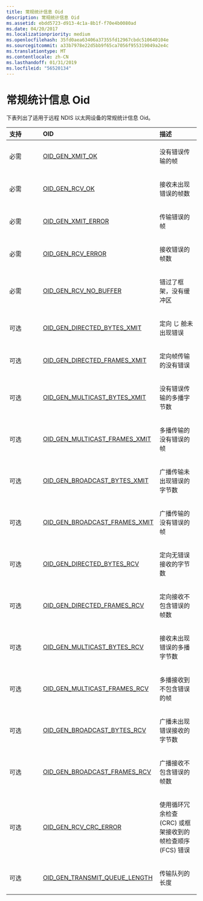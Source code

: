 ```yaml
---
title: 常规统计信息 Oid
description: 常规统计信息 Oid
ms.assetid: ebdd5723-d913-4c1a-8b1f-f70e4b0080ad
ms.date: 04/20/2017
ms.localizationpriority: medium
ms.openlocfilehash: 35fd0aea63406a37355fd12967cbdc510640104e
ms.sourcegitcommit: a33b7978e22d5bb9f65ca7056f955319049a2e4c
ms.translationtype: MT
ms.contentlocale: zh-CN
ms.lasthandoff: 01/31/2019
ms.locfileid: "56520134"
---
```

# <a name="general-statistic-oids"></a>常规统计信息 Oid





下表列出了适用于远程 NDIS 以太网设备的常规统计信息 Oid。

<table>
<colgroup>
<col width="33%" />
<col width="33%" />
<col width="33%" />
</colgroup>
<thead>
<tr class="header">
<th align="left">支持</th>
<th align="left">OID</th>
<th align="left">描述</th>
</tr>
</thead>
<tbody>
<tr class="odd">
<td align="left"><p>必需</p></td>
<td align="left"><p><a href="https://msdn.microsoft.com/library/windows/hardware/ff569656" data-raw-source="[OID_GEN_XMIT_OK](https://msdn.microsoft.com/library/windows/hardware/ff569656)">OID_GEN_XMIT_OK</a></p></td>
<td align="left"><p>没有错误传输的帧</p></td>
</tr>
<tr class="even">
<td align="left"><p>必需</p></td>
<td align="left"><p><a href="https://msdn.microsoft.com/library/windows/hardware/ff569632" data-raw-source="[OID_GEN_RCV_OK](https://msdn.microsoft.com/library/windows/hardware/ff569632)">OID_GEN_RCV_OK</a></p></td>
<td align="left"><p>接收未出现错误的帧数</p></td>
</tr>
<tr class="odd">
<td align="left"><p>必需</p></td>
<td align="left"><p><a href="https://msdn.microsoft.com/library/windows/hardware/ff569654" data-raw-source="[OID_GEN_XMIT_ERROR](https://msdn.microsoft.com/library/windows/hardware/ff569654)">OID_GEN_XMIT_ERROR</a></p></td>
<td align="left"><p>传输错误的帧</p></td>
</tr>
<tr class="even">
<td align="left"><p>必需</p></td>
<td align="left"><p><a href="https://msdn.microsoft.com/library/windows/hardware/ff569629" data-raw-source="[OID_GEN_RCV_ERROR](https://msdn.microsoft.com/library/windows/hardware/ff569629)">OID_GEN_RCV_ERROR</a></p></td>
<td align="left"><p>接收错误的帧数</p></td>
</tr>
<tr class="odd">
<td align="left"><p>必需</p></td>
<td align="left"><p><a href="https://msdn.microsoft.com/library/windows/hardware/ff569631" data-raw-source="[OID_GEN_RCV_NO_BUFFER](https://msdn.microsoft.com/library/windows/hardware/ff569631)">OID_GEN_RCV_NO_BUFFER</a></p></td>
<td align="left"><p>错过了框架，没有缓冲区</p></td>
</tr>
<tr class="even">
<td align="left"><p>可选</p></td>
<td align="left"><p><a href="https://msdn.microsoft.com/library/windows/hardware/ff569578" data-raw-source="[OID_GEN_DIRECTED_BYTES_XMIT](https://msdn.microsoft.com/library/windows/hardware/ff569578)">OID_GEN_DIRECTED_BYTES_XMIT</a></p></td>
<td align="left"><p>定向 じ 舱未出现错误</p></td>
</tr>
<tr class="odd">
<td align="left"><p>可选</p></td>
<td align="left"><p><a href="https://msdn.microsoft.com/library/windows/hardware/ff569580" data-raw-source="[OID_GEN_DIRECTED_FRAMES_XMIT](https://msdn.microsoft.com/library/windows/hardware/ff569580)">OID_GEN_DIRECTED_FRAMES_XMIT</a></p></td>
<td align="left"><p>定向帧传输的没有错误</p></td>
</tr>
<tr class="even">
<td align="left"><p>可选</p></td>
<td align="left"><p><a href="https://msdn.microsoft.com/library/windows/hardware/ff569612" data-raw-source="[OID_GEN_MULTICAST_BYTES_XMIT](https://msdn.microsoft.com/library/windows/hardware/ff569612)">OID_GEN_MULTICAST_BYTES_XMIT</a></p></td>
<td align="left"><p>没有错误传输的多播字节数</p></td>
</tr>
<tr class="odd">
<td align="left"><p>可选</p></td>
<td align="left"><p><a href="https://msdn.microsoft.com/library/windows/hardware/ff569614" data-raw-source="[OID_GEN_MULTICAST_FRAMES_XMIT](https://msdn.microsoft.com/library/windows/hardware/ff569614)">OID_GEN_MULTICAST_FRAMES_XMIT</a></p></td>
<td align="left"><p>多播传输的没有错误的帧</p></td>
</tr>
<tr class="even">
<td align="left"><p>可选</p></td>
<td align="left"><p><a href="https://msdn.microsoft.com/library/windows/hardware/ff569440" data-raw-source="[OID_GEN_BROADCAST_BYTES_XMIT](https://msdn.microsoft.com/library/windows/hardware/ff569440)">OID_GEN_BROADCAST_BYTES_XMIT</a></p></td>
<td align="left"><p>广播传输未出现错误的字节数</p></td>
</tr>
<tr class="odd">
<td align="left"><p>可选</p></td>
<td align="left"><p><a href="https://msdn.microsoft.com/library/windows/hardware/ff569442" data-raw-source="[OID_GEN_BROADCAST_FRAMES_XMIT](https://msdn.microsoft.com/library/windows/hardware/ff569442)">OID_GEN_BROADCAST_FRAMES_XMIT</a></p></td>
<td align="left"><p>广播传输的没有错误的帧</p></td>
</tr>
<tr class="even">
<td align="left"><p>可选</p></td>
<td align="left"><p><a href="https://msdn.microsoft.com/library/windows/hardware/ff569577" data-raw-source="[OID_GEN_DIRECTED_BYTES_RCV](https://msdn.microsoft.com/library/windows/hardware/ff569577)">OID_GEN_DIRECTED_BYTES_RCV</a></p></td>
<td align="left"><p>定向无错误接收的字节数</p></td>
</tr>
<tr class="odd">
<td align="left"><p>可选</p></td>
<td align="left"><p><a href="https://msdn.microsoft.com/library/windows/hardware/ff569579" data-raw-source="[OID_GEN_DIRECTED_FRAMES_RCV](https://msdn.microsoft.com/library/windows/hardware/ff569579)">OID_GEN_DIRECTED_FRAMES_RCV</a></p></td>
<td align="left"><p>定向接收不包含错误的帧数</p></td>
</tr>
<tr class="even">
<td align="left"><p>可选</p></td>
<td align="left"><p><a href="https://msdn.microsoft.com/library/windows/hardware/ff569611" data-raw-source="[OID_GEN_MULTICAST_BYTES_RCV](https://msdn.microsoft.com/library/windows/hardware/ff569611)">OID_GEN_MULTICAST_BYTES_RCV</a></p></td>
<td align="left"><p>接收未出现错误的多播字节数</p></td>
</tr>
<tr class="odd">
<td align="left"><p>可选</p></td>
<td align="left"><p><a href="https://msdn.microsoft.com/library/windows/hardware/ff569613" data-raw-source="[OID_GEN_MULTICAST_FRAMES_RCV](https://msdn.microsoft.com/library/windows/hardware/ff569613)">OID_GEN_MULTICAST_FRAMES_RCV</a></p></td>
<td align="left"><p>多播接收到不包含错误的帧</p></td>
</tr>
<tr class="even">
<td align="left"><p>可选</p></td>
<td align="left"><p><a href="https://msdn.microsoft.com/library/windows/hardware/ff569439" data-raw-source="[OID_GEN_BROADCAST_BYTES_RCV](https://msdn.microsoft.com/library/windows/hardware/ff569439)">OID_GEN_BROADCAST_BYTES_RCV</a></p></td>
<td align="left"><p>广播未出现错误接收的字节数</p></td>
</tr>
<tr class="odd">
<td align="left"><p>可选</p></td>
<td align="left"><p><a href="https://msdn.microsoft.com/library/windows/hardware/ff569441" data-raw-source="[OID_GEN_BROADCAST_FRAMES_RCV](https://msdn.microsoft.com/library/windows/hardware/ff569441)">OID_GEN_BROADCAST_FRAMES_RCV</a></p></td>
<td align="left"><p>广播接收不包含错误的帧数</p></td>
</tr>
<tr class="even">
<td align="left"><p>可选</p></td>
<td align="left"><p><a href="https://msdn.microsoft.com/library/windows/hardware/ff569627" data-raw-source="[OID_GEN_RCV_CRC_ERROR](https://msdn.microsoft.com/library/windows/hardware/ff569627)">OID_GEN_RCV_CRC_ERROR</a></p></td>
<td align="left"><p>使用循环冗余检查 (CRC) 或框架接收到的帧检查顺序 (FCS) 错误</p></td>
</tr>
<tr class="odd">
<td align="left"><p>可选</p></td>
<td align="left"><p><a href="https://msdn.microsoft.com/library/windows/hardware/ff569646" data-raw-source="[OID_GEN_TRANSMIT_QUEUE_LENGTH](https://msdn.microsoft.com/library/windows/hardware/ff569646)">OID_GEN_TRANSMIT_QUEUE_LENGTH</a></p></td>
<td align="left"><p>传输队列的长度</p></td>
</tr>
</tbody>
</table>

 

 

 





